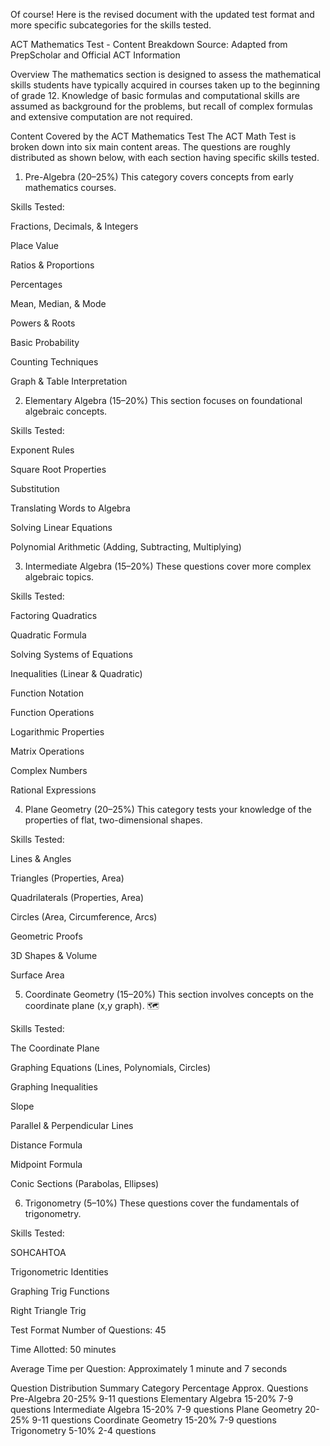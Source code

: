 Of course! Here is the revised document with the updated test format and more specific subcategories for the skills tested.

ACT Mathematics Test - Content Breakdown
Source: Adapted from PrepScholar and Official ACT Information

Overview
The mathematics section is designed to assess the mathematical skills students have typically acquired in courses taken up to the beginning of grade 12. Knowledge of basic formulas and computational skills are assumed as background for the problems, but recall of complex formulas and extensive computation are not required.

Content Covered by the ACT Mathematics Test
The ACT Math Test is broken down into six main content areas. The questions are roughly distributed as shown below, with each section having specific skills tested.

1. Pre-Algebra (20–25%)
This category covers concepts from early mathematics courses.

Skills Tested:

Fractions, Decimals, & Integers

Place Value

Ratios & Proportions

Percentages

Mean, Median, & Mode

Powers & Roots

Basic Probability

Counting Techniques

Graph & Table Interpretation

2. Elementary Algebra (15–20%)
This section focuses on foundational algebraic concepts.

Skills Tested:

Exponent Rules

Square Root Properties

Substitution

Translating Words to Algebra

Solving Linear Equations

Polynomial Arithmetic (Adding, Subtracting, Multiplying)

3. Intermediate Algebra (15–20%)
These questions cover more complex algebraic topics.

Skills Tested:

Factoring Quadratics

Quadratic Formula

Solving Systems of Equations

Inequalities (Linear & Quadratic)

Function Notation

Function Operations

Logarithmic Properties

Matrix Operations

Complex Numbers

Rational Expressions

4. Plane Geometry (20–25%)
This category tests your knowledge of the properties of flat, two-dimensional shapes.

Skills Tested:

Lines & Angles

Triangles (Properties, Area)

Quadrilaterals (Properties, Area)

Circles (Area, Circumference, Arcs)

Geometric Proofs

3D Shapes & Volume

Surface Area

5. Coordinate Geometry (15–20%)
This section involves concepts on the coordinate plane (x,y graph). 🗺️

Skills Tested:

The Coordinate Plane

Graphing Equations (Lines, Polynomials, Circles)

Graphing Inequalities

Slope

Parallel & Perpendicular Lines

Distance Formula

Midpoint Formula

Conic Sections (Parabolas, Ellipses)

6. Trigonometry (5–10%)
These questions cover the fundamentals of trigonometry.

Skills Tested:

SOHCAHTOA

Trigonometric Identities

Graphing Trig Functions

Right Triangle Trig

Test Format
Number of Questions: 45

Time Allotted: 50 minutes

Average Time per Question: Approximately 1 minute and 7 seconds

Question Distribution Summary
Category	Percentage	Approx. Questions
Pre-Algebra	20-25%	9-11 questions
Elementary Algebra	15-20%	7-9 questions
Intermediate Algebra	15-20%	7-9 questions
Plane Geometry	20-25%	9-11 questions
Coordinate Geometry	15-20%	7-9 questions
Trigonometry	5-10%	2-4 questions
